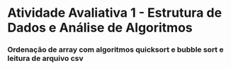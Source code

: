 # Atividade Avaliativa 1 - Estrutura de Dados e Análise de Algoritmos
### Ordenação de array com algoritmos quicksort e bubble sort e leitura de arquivo csv
